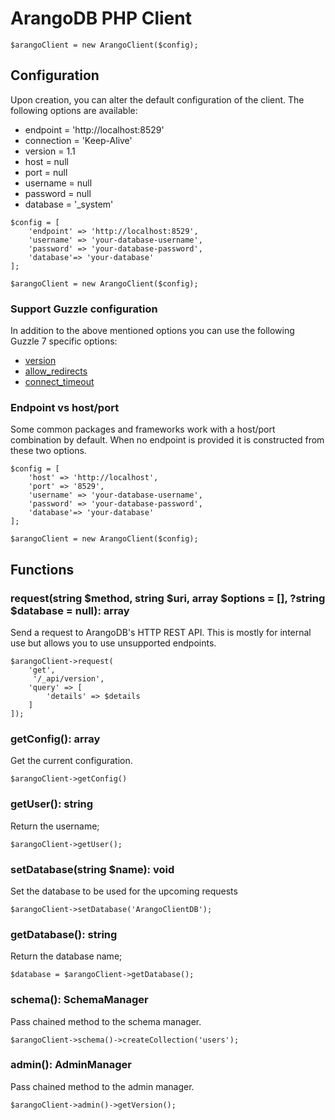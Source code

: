 # ArangoDB PHP Client
```
$arangoClient = new ArangoClient($config);
```

## Configuration
Upon creation, you can alter the default configuration of the client. The following options are available:
* endpoint = 'http://localhost:8529'
* connection = 'Keep-Alive'
* version = 1.1
* host = null 
* port = null 
* username = null
* password = null
* database = '_system'

```
$config = [
    'endpoint' => 'http://localhost:8529',
    'username' => 'your-database-username',
    'password' => 'your-database-password',
    'database'=> 'your-database'
];

$arangoClient = new ArangoClient($config);
```

### Support Guzzle configuration
In addition to the above mentioned options you can use the following Guzzle 7 specific options:
* [version](https://docs.guzzlephp.org/en/stable/request-options.html#version)
* [allow_redirects](https://docs.guzzlephp.org/en/stable/request-options.html#allow-redirects)
* [connect_timeout](https://docs.guzzlephp.org/en/stable/request-options.html#connect-timeout)   

### Endpoint vs host/port
Some common packages and frameworks work with a host/port combination by default. 
When no endpoint is provided it is constructed from these two options.

```
$config = [
    'host' => 'http://localhost',
    'port' => '8529',
    'username' => 'your-database-username',
    'password' => 'your-database-password',
    'database'=> 'your-database'
];

$arangoClient = new ArangoClient($config);
```

## Functions

### request(string $method, string $uri, array $options = [], ?string $database = null): array
Send a request to ArangoDB's HTTP REST API. This is mostly for internal use but allows you to use unsupported endpoints.

```
$arangoClient->request(
    'get',
     '/_api/version', 
    'query' => [
        'details' => $details
    ]
]);
```

### getConfig(): array
Get the current configuration.
```
$arangoClient->getConfig()
```

### getUser(): string
Return the username;
```
$arangoClient->getUser();
```

### setDatabase(string $name): void
Set the database to be used for the upcoming requests
```
$arangoClient->setDatabase('ArangoClientDB');
```

### getDatabase(): string
Return the database name;
```
$database = $arangoClient->getDatabase();
```

### schema(): SchemaManager
Pass chained method to the schema manager.
```
$arangoClient->schema()->createCollection('users');
```

### admin(): AdminManager
Pass chained method to the admin manager.
```
$arangoClient->admin()->getVersion();
```